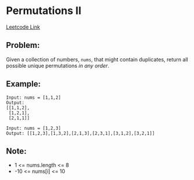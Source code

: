 # Permutations II

[Leetcode Link](https://leetcode.com/problems/permutations-ii/)

## Problem:

Given a collection of numbers, `nums`, that might contain duplicates, return all possible unique permutations _in any order_.

## Example:

```
Input: nums = [1,1,2]
Output:
[[1,1,2],
 [1,2,1],
 [2,1,1]]
```

```
Input: nums = [1,2,3]
Output: [[1,2,3],[1,3,2],[2,1,3],[2,3,1],[3,1,2],[3,2,1]]
```

## Note:

- 1 <= nums.length <= 8
- -10 <= nums[i] <= 10
